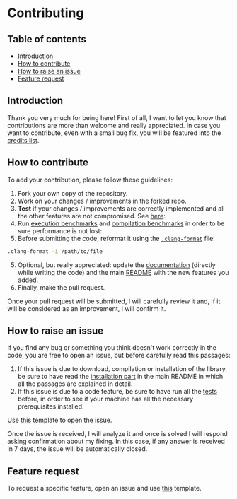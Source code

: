 # Contributing

## Table of contents

- [Introduction](#introduction)
- [How to contribute](#how-to-contribute)
- [How to raise an issue](#how-to-raise-an-issue)
- [Feature request](#feature-request)

## Introduction

Thank you very much for being here! First of all, I want to let you know that contributions are more than welcome and really appreciated. In case you want to contribute, even with a small bug fix, you will be featured into the [credits list](https://github.com/JustWhit3/ptc-print#:~:text=Gianluca%20Bianco-,Other%20contributors,-Empty%20for%20the).

## How to contribute

To add your contribution, please follow these guidelines:

1) Fork your own copy of the repository.
2) Work on your changes / improvements in the forked repo.
3) **Test** if your changes / improvements are correctly implemented and all the other features are not compromised. See [here](https://github.com/JustWhit3/ptc-print#tests):
4) Run [execution benchmarks](https://github.com/JustWhit3/ptc-print#benchmarking) and [compilation benchmarks](https://github.com/JustWhit3/ptc-print#benchmarking-the-compilation-time) in order to be sure performance is not lost:
5) Before submitting the code, reformat it using the [`.clang-format`](https://github.com/JustWhit3/ptc-print/blob/main/.clang-format.md) file:

```bash
.clang-format -i /path/to/file
```

5) Optional, but really appreciated: update the [documentation](https://justwhit3.github.io/ptc-print/) (directly while writing the code) and the main [README](https://github.com/JustWhit3/ptc-print/blob/main/README.md) with the new features you added.
7) Finally, make the pull request.

Once your pull request will be submitted, I will carefully review it and, if it will be considered as an improvement, I will confirm it.

## How to raise an issue

If you find any bug or something you think doesn't work correctly in the code, you are free to open an issue, but before carefully read this passages:

1) If this issue is due to download, compilation or installation of the library, be sure to have read the [installation part](https://github.com/JustWhit3/ptc-print#install-and-use:~:text=setFlush(%20true%20)%3B-,Install%20and%20use,-Steps%3A) in the main README in which all the passages are explained in detail.
2) If this issue is due to a code feature, be sure to have run all the [tests](https://github.com/JustWhit3/ptc-print#install-and-use:~:text=cpp%0A./a.out-,Tests,-Different%20tests%20are) before, in order to see if your machine has all the necessary prerequisites installed.

Use [this](https://github.com/JustWhit3/ptc-print/blob/main/.github/ISSUE_TEMPLATE/bug_report.md) template to open the issue.

Once the issue is received, I will analyze it and once is solved I will respond asking confirmation about my fixing. In this case, if any answer is received in 7 days, the issue will be automatically closed.

## Feature request

To request a specific feature, open an issue and use [this](https://github.com/JustWhit3/ptc-print/blob/main/.github/ISSUE_TEMPLATE/feature_request.md) template.
